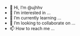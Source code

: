 - 👋 Hi, I’m @ujhhv
- 👀 I’m interested in ...
- 🌱 I’m currently learning ...
- 💞️ I’m looking to collaborate on ...
- 📫 How to reach me ...

<!---
ujhhv/ujhhv is a ✨ special ✨ repository because its `README.md` (this file) appears on your GitHub profile.
You can click the Preview link to take a look at your changes.
--->
